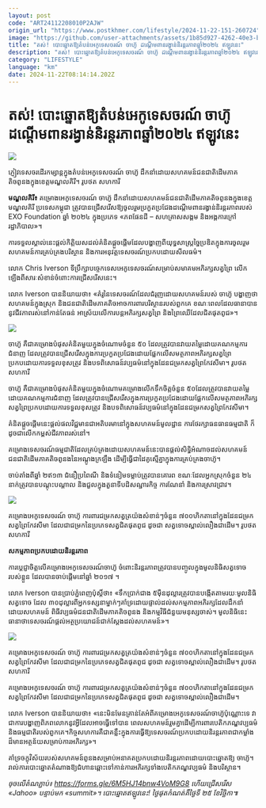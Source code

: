 ```yaml
---
layout: post
code: "ART24112208010P2AJW"
origin_url: "https://www.postkhmer.com/lifestyle/2024-11-22-151-260724"
image: "https://github.com/user-attachments/assets/1b85d927-4262-40e3-b808-b6f054502572"
title: "តស់! បោះឆ្នោតឱ្យតំបន់​អេកូ​ទេសចរណ៍ ចាហ៊ូ ដណ្ដើម​ពាន​រង្វាន់​និរន្ដរភាព​ឆ្នាំ​២០២៤​ ឥឡូវនេះ"
description: "​​តស់! បោះឆ្នោតឱ្យតំបន់​អេកូ​ទេសចរណ៍ ចាហ៊ូ ដណ្ដើម​ពាន​រង្វាន់​និរន្ដរភាព​ឆ្នាំ​២០២៤​ ឥឡូវនេះ​"
category: "LIFESTYLE"
language: "km"
date: 2024-11-22T08:14:14.202Z
---
```


# តស់! បោះឆ្នោតឱ្យតំបន់​អេកូ​ទេសចរណ៍ ចាហ៊ូ ដណ្ដើម​ពាន​រង្វាន់​និរន្ដរភាព​ឆ្នាំ​២០២៤​ ឥឡូវនេះ

![](https://github.com/user-attachments/assets/226f9475-3757-4003-aac3-3c1801ea16fa)

ភ្ញៀវ​ទេសចរ​ដើរ​កម្សាន្ដ​ក្នុង​តំបន់​អេកូទេសចរណ៍ ចាហ៊ូ ដឹកនាំ​ដោយ​សហគមន៍​ជនជាតិដើម​ភាគតិចពូនង​​ក្នុង​ខេត្តមណ្ឌលគិរី។ រូបថត សហការី​

**មណ្ឌលគិរី៖** គម្រោងអេកូទេសចរណ៍ ចាហ៊ូ ដឹកនាំ​ដោយ​សហគមន៍​ជនជាតិដើម​ភាគតិចពូនង​​ក្នុង​ខេត្តមណ្ឌលគិរី ប្រទេស​កម្ពុជា ត្រូវបាន​ជ្រើស​រើស​ឱ្យ​ចូលរួម​ប្រកួត​ប្រជែង​ដណ្ដើម​​ពានរង្វាន់​និរន្តរភាព​របស់ EXO Foundation ឆ្នាំ ២០២៤​ ក្នុង​ប្រភេទ «​ភព​ផែនដី – សហគ្រាស​សង្គម​ និង​អង្គការ​ក្រៅ​រដ្ឋាភិបាល​»។​​​

ការទទួលស្គាល់​​នេះ​ផ្តល់​កិត្តិយស​ដល់​គំនិត​ផ្តួចផ្តើម​ដែល​បង្ហាញ​ពី​យុទ្ធសាស្ត្រ​ច្នៃប្រឌិត​ក្នុងការ​ចូលរួម​សហគមន៍ការគ្រប់គ្រង​បរិស្ថាន និង​ការអនុវត្ត​ទេសចរណ៍​ប្រកបដោយ​សីលធម៌​។​

លោក Chris Iverson ទីប្រឹក្សាបច្ចេកទេស​អេកូ​ទេសចរណ៍​សម្រាប់​សមាគម​អភិរក្ស​សត្វព្រៃ លើកឡើង​ពី​សារៈសំខាន់​ចំពោះ​ការ​ជ្រើស​រើស​​នេះ​។​

លោក Iverson បាន​និយាយថា៖ «​គំរូ​នៃ​ទេសចរណ៍​ដែល​ជំរុញ​ដោយ​សហគមន៍​របស់ ចាហ៊ូ​ បង្ហាញថា សហគមន៍​ក្នុងស្រុក និង​ជនជាតិដើម​ភាគតិច​អាច​ការពារ​បរិស្ថានរ​បស់​ពួកគេ ខណៈពេលដែល​ធានាបាន​នូវ​ជីវភាព​រស់នៅ​កាន់តែ​ធន់ អាស្រ័យ​លើ​ការបន្ត​អភិរក្ស​សត្វព្រៃ និង​ព្រៃឈើ​ដែល​ជិត​ផុត​ពូជ»។​

![](https://github.com/user-attachments/assets/3cae008c-d337-46a3-9ea7-a74343acd11f)

ចាហ៊ូ​ គឺជា​គម្រោង​បំផុសគំនិត​មួយ​ក្នុងចំណោម​​ចំនួន ៥០​ ដែល​ត្រូវបាន​វាយតម្លៃ​ដោយ​គណកម្មការ​​ជំនាញ ដែល​ត្រូវបាន​ជ្រើសរើស​ក្នុង​ការ​ប្រកួត​ប្រជែង​ដោយ​ផ្អែក​លើ​សមត្ថភាព​អភិរក្ស​​​សត្វព្រៃ​ប្រកបដោយ​ការទទួលខុសត្រូវ និង​បទពិសោធន៍​វប្បធម៌​នៅក្នុង​ដែនជម្រកសត្វព្រៃ​កែវ​សីមា​។​ រូបថត សហការី​

ចាហ៊ូ​ គឺជា​គម្រោង​បំផុសគំនិត​មួយ​ក្នុងចំណោម​គម្រោង​លើកទឹកចិត្ត​ចំនួន ៥០​ ដែល​ត្រូវបាន​វាយតម្លៃ​ដោយ​គណកម្មការ​​ជំនាញ ដែល​ត្រូវបាន​ជ្រើសរើស​ក្នុង​ការ​ប្រកួត​ប្រជែង​ដោយ​ផ្អែក​លើ​សមត្ថភាព​អភិរក្ស​​​សត្វព្រៃ​ប្រកបដោយ​ការទទួលខុសត្រូវ និង​បទពិសោធន៍​វប្បធម៌​នៅក្នុង​ដែនជម្រកសត្វព្រៃ​កែវ​សីមា​។​

គំនិត​ផ្តួចផ្តើម​នេះ​ផ្តល់​ផល​វិជ្ជមាន​ជា​អតិបរមា​នៅក្នុង​សហគមន៍​មូលដ្ឋាន ការថែរក្សា​ធនធានធម្មជាតិ ក៏ដូចជា​លើកកម្ពស់​ជីវភាព​រស់នៅ​។​

គម្រោង​ទេសចរណ៍ធម្មជាតិ​ដែល​គ្រប់គ្រង​ដោយ​សហគមន៍​នេះ​បានផ្តល់​សិទ្ធិអំណាច​ដល់​សហគម​ន៍​ជនជាតិដើម​ភាគតិច​ពូនង​​នៃ​អណ្តូង​ក្រឡឹង ដើម្បី​ធ្វើជា​ដៃគូ​ស្មើគ្នា​ក្នុងការ​គ្រប់គ្រង​ចា​ហ៊ូ​​។​

ចាប់តាំងពី​ឆ្នាំ ២ឥ១៣ ជំនឿ​ប្រពៃណី និង​ទំនៀមទម្លាប់​ត្រូវបាន​គោរព ខណៈដែល​អ្នកស្រុក​ចំនួន ២៤​ នាក់​ត្រូវបាន​បណ្តុះបណ្តាល និង​ជួល​ក្នុងតួនាទី​បដិសណ្ឋារកិច្ច ការណែនាំ និង​ការស្រាវជ្រាវ​។​

![](https://github.com/user-attachments/assets/121852d6-a977-4568-90a4-5689b5c8454b)

គម្រោង​អេកូ​ទេសចរណ៍ ចាហ៊ូ​ ការពារ​ជម្រក​សត្វ​ត្រ​យ៉ង​សំខាន់ៗ​ចំនួន ៧០០​ ហិកតា​នៅក្នុង​ដែនជម្រកសត្វព្រៃ​កែវ​សីមា ដែលជា​ជម្រក​នៃ​ប្រភេទ​សត្វ​ជិត​ផុត​ពូជ ​ដូចជា សត្វ​ទោច​ស្ពាល់​លឿង​ជាដើម​​។​​ រូបថត សហការី​

**សកម្មភាព​ប្រកប​ដោយ​និរន្តរភាព​**

ការប្តេជ្ញាចិត្ត​លើ​គម្រោង​អេកូ​ទេសចរណ៍​ចាហ៊ូ ចំពោះ​និរន្តរភាព​ត្រូវបាន​បញ្ចូល​ក្នុង​មូលនិធិសត្វ​ទោច​របស់ខ្លួន ដែល​បានចាប់ផ្តើម​នៅ​ឆ្នាំ ២០១៧​ ។​

លោក Iverson បាន​ប្រាប់​ភ្នំពេញ​ប៉ុស្ដិ៍​ថា​៖ «​ទឹក​ប្រាក់​​ជាង ៥​ម៉ឺន​ដុល្លារ​ត្រូវបាន​បង្កើត​តាមរយៈ​មូលនិធិ សត្វ​ទោច​ ដែល ៣០​ ដុល្លារ​ពី​អ្នកទស្សនា​ម្នាក់ៗ​គាំទ្រ​ដោយផ្ទាល់​ដល់​សកម្មភាព​អភិរក្ស​ដែល​ដឹកនាំ​ដោយ​សហគមន៍ ពិធី​វប្បធម៌​ជនជាតិដើម​ភាគតិច​ពូនង​ និង​កម្មវិធី​ជំនួយ​មនុស្ស​ចាស់​។ មូលនិធិ​នេះ​ធានាថា ​ទេសចរណ៍​ផ្តល់​អត្ថប្រយោជន៍​ជាក់ស្តែង​ដល់​សហគមន៍»​។​

![](https://github.com/user-attachments/assets/d2590851-9129-4a5b-9033-bc41c734b0b8)

គម្រោង​អេកូ​ទេសចរណ៍ ចាហ៊ូ​ ការពារ​ជម្រក​សត្វ​ត្រ​យ៉ង​សំខាន់ៗ​ចំនួន ៧០០​ ហិកតា​នៅក្នុង​ដែនជម្រកសត្វព្រៃ​កែវ​សីមា ដែលជា​ជម្រក​នៃ​ប្រភេទ​សត្វ​ជិត​ផុត​ពូជ ​ដូចជា សត្វ​ទោច​ស្ពាល់​លឿង​ជាដើម​​។​​ រូបថត សហការី​

គម្រោង​អេកូ​ទេសចរណ៍ ចាហ៊ូ​ ការពារ​ជម្រក​សត្វ​ត្រ​យ៉ង​សំខាន់ៗ​ចំនួន ៧០០​ ហិកតា​នៅក្នុង​ដែនជម្រកសត្វព្រៃ​កែវ​សីមា ដែលជា​ជម្រក​នៃ​ប្រភេទ​សត្វ​ជិត​ផុត​ពូជ ​ដូចជា សត្វ​ទោច​ស្ពាល់​លឿង​ជាដើម​​។​

លោក Iverson បាន​និយាយថា៖ «​នេះ​មិនមែន​គ្រាន់តែ​អំពីគម្រោង​អេកូ​ទេសចរណ៍​ចាហ៊ូ​ប៉ុណ្ណោះ​ទេ វាជា​ការបង្ហាញ​ពិភពលោក​នូវ​អ្វីដែល​អាចធ្វើ​ទៅបាន ​ពេល​​សហគមន៍​រួមគ្នា​ដើម្បី​ការពារ​បេតិកភណ្ឌ​វប្បធម៌ និង​ធម្មជាតិ​របស់​ពួកគេ។ ​កិច្ចសហការ​គឺជា​គន្លឹះ​ក្នុងការ​ធ្វើឱ្យ​ទេសចរណ៍​ប្រកបដោយ​និរន្តរ​ភាពជា​កម្លាំង​ដ៏​មាន​អត្ថន័យ​សម្រាប់​ការអភិរក្ស»។​

គាំទ្រ​ចក្ខុវិស័យ​របស់​សហគម​ន៍ពូនង​សម្រាប់​អនាគត​ប្រកបដោយ​និរន្តរភាព​ដោយ​បោះឆ្នោតឱ្យ ចាហ៊ូ​។ រាល់​ការបោះឆ្នោត​តំណាងឱ្យ​ជំហាន​ឆ្ពោះទៅកាន់​ការអភិរក្ស​ទាំង​បេតិកភណ្ឌ​វប្បធម៌ និង​បរិស្ថាន​។​

_ចុច​លើ​តំណ​ភ្ជាប់​៖ https://forms.gle/6M5HJ14bnw4VoM9G8 ហើយ​ជ្រើសរើស «Jahoo» បន្ទាប់មក​ «summit»។ បោះឆ្នោត​ឥឡូវនេះ​! ថ្ងៃ​ផុតកំណត់​គឺ​ថ្ងៃទី ២៥ ខែវិច្ឆិកា៕_